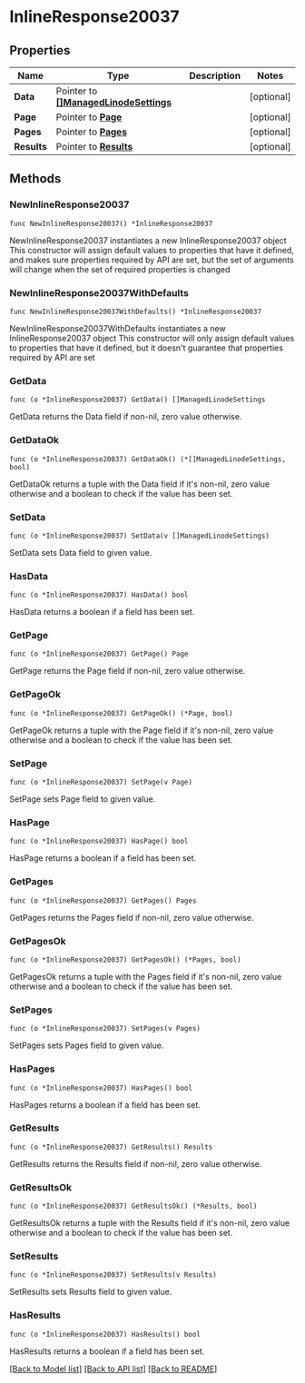 # InlineResponse20037

## Properties

Name | Type | Description | Notes
------------ | ------------- | ------------- | -------------
**Data** | Pointer to [**[]ManagedLinodeSettings**](ManagedLinodeSettings.md) |  | [optional] 
**Page** | Pointer to [**Page**](Page.md) |  | [optional] 
**Pages** | Pointer to [**Pages**](Pages.md) |  | [optional] 
**Results** | Pointer to [**Results**](Results.md) |  | [optional] 

## Methods

### NewInlineResponse20037

`func NewInlineResponse20037() *InlineResponse20037`

NewInlineResponse20037 instantiates a new InlineResponse20037 object
This constructor will assign default values to properties that have it defined,
and makes sure properties required by API are set, but the set of arguments
will change when the set of required properties is changed

### NewInlineResponse20037WithDefaults

`func NewInlineResponse20037WithDefaults() *InlineResponse20037`

NewInlineResponse20037WithDefaults instantiates a new InlineResponse20037 object
This constructor will only assign default values to properties that have it defined,
but it doesn't guarantee that properties required by API are set

### GetData

`func (o *InlineResponse20037) GetData() []ManagedLinodeSettings`

GetData returns the Data field if non-nil, zero value otherwise.

### GetDataOk

`func (o *InlineResponse20037) GetDataOk() (*[]ManagedLinodeSettings, bool)`

GetDataOk returns a tuple with the Data field if it's non-nil, zero value otherwise
and a boolean to check if the value has been set.

### SetData

`func (o *InlineResponse20037) SetData(v []ManagedLinodeSettings)`

SetData sets Data field to given value.

### HasData

`func (o *InlineResponse20037) HasData() bool`

HasData returns a boolean if a field has been set.

### GetPage

`func (o *InlineResponse20037) GetPage() Page`

GetPage returns the Page field if non-nil, zero value otherwise.

### GetPageOk

`func (o *InlineResponse20037) GetPageOk() (*Page, bool)`

GetPageOk returns a tuple with the Page field if it's non-nil, zero value otherwise
and a boolean to check if the value has been set.

### SetPage

`func (o *InlineResponse20037) SetPage(v Page)`

SetPage sets Page field to given value.

### HasPage

`func (o *InlineResponse20037) HasPage() bool`

HasPage returns a boolean if a field has been set.

### GetPages

`func (o *InlineResponse20037) GetPages() Pages`

GetPages returns the Pages field if non-nil, zero value otherwise.

### GetPagesOk

`func (o *InlineResponse20037) GetPagesOk() (*Pages, bool)`

GetPagesOk returns a tuple with the Pages field if it's non-nil, zero value otherwise
and a boolean to check if the value has been set.

### SetPages

`func (o *InlineResponse20037) SetPages(v Pages)`

SetPages sets Pages field to given value.

### HasPages

`func (o *InlineResponse20037) HasPages() bool`

HasPages returns a boolean if a field has been set.

### GetResults

`func (o *InlineResponse20037) GetResults() Results`

GetResults returns the Results field if non-nil, zero value otherwise.

### GetResultsOk

`func (o *InlineResponse20037) GetResultsOk() (*Results, bool)`

GetResultsOk returns a tuple with the Results field if it's non-nil, zero value otherwise
and a boolean to check if the value has been set.

### SetResults

`func (o *InlineResponse20037) SetResults(v Results)`

SetResults sets Results field to given value.

### HasResults

`func (o *InlineResponse20037) HasResults() bool`

HasResults returns a boolean if a field has been set.


[[Back to Model list]](../README.md#documentation-for-models) [[Back to API list]](../README.md#documentation-for-api-endpoints) [[Back to README]](../README.md)


